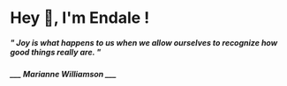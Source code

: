<h1 title="head"> Hey 👋, I'm Endale !</h1>

**<h5><i>" Joy is what happens to us when we allow ourselves to recognize how good things really are. "</i></h5>**

*<b>___ Marianne Williamson ___</b>*
